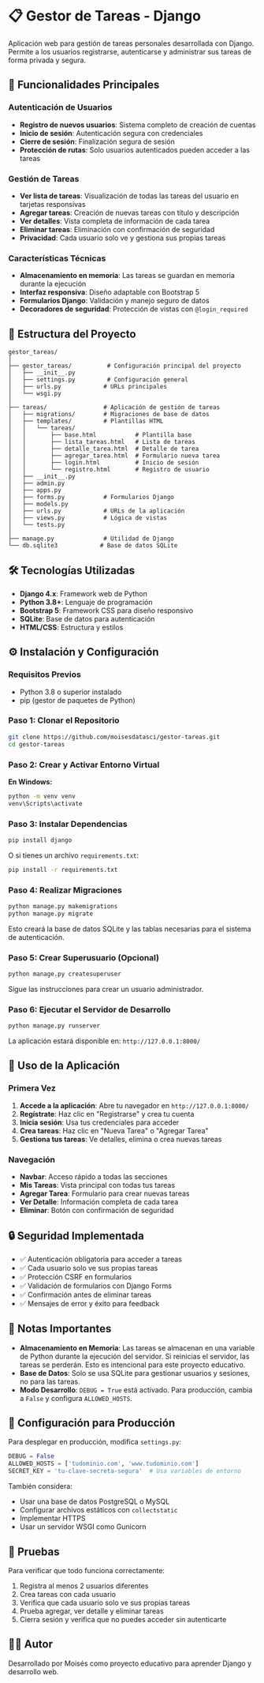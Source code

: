 # 📋 Gestor de Tareas - Django

Aplicación web para gestión de tareas personales desarrollada con Django. Permite a los usuarios registrarse, autenticarse y administrar sus tareas de forma privada y segura.

## 🚀 Funcionalidades Principales

### Autenticación de Usuarios
- **Registro de nuevos usuarios**: Sistema completo de creación de cuentas
- **Inicio de sesión**: Autenticación segura con credenciales
- **Cierre de sesión**: Finalización segura de sesión
- **Protección de rutas**: Solo usuarios autenticados pueden acceder a las tareas

### Gestión de Tareas
- **Ver lista de tareas**: Visualización de todas las tareas del usuario en tarjetas responsivas
- **Agregar tareas**: Creación de nuevas tareas con título y descripción
- **Ver detalles**: Vista completa de información de cada tarea
- **Eliminar tareas**: Eliminación con confirmación de seguridad
- **Privacidad**: Cada usuario solo ve y gestiona sus propias tareas

### Características Técnicas
- **Almacenamiento en memoria**: Las tareas se guardan en memoria durante la ejecución
- **Interfaz responsiva**: Diseño adaptable con Bootstrap 5
- **Formularios Django**: Validación y manejo seguro de datos
- **Decoradores de seguridad**: Protección de vistas con `@login_required`

## 📁 Estructura del Proyecto

```
gestor_tareas/
│
├── gestor_tareas/          # Configuración principal del proyecto
│   ├── __init__.py
│   ├── settings.py         # Configuración general
│   ├── urls.py            # URLs principales
│   └── wsgi.py
│
├── tareas/                # Aplicación de gestión de tareas
│   ├── migrations/        # Migraciones de base de datos
│   ├── templates/         # Plantillas HTML
│   │   └── tareas/
│   │       ├── base.html           # Plantilla base
│   │       ├── lista_tareas.html   # Lista de tareas
│   │       ├── detalle_tarea.html  # Detalle de tarea
│   │       ├── agregar_tarea.html  # Formulario nueva tarea
│   │       ├── login.html          # Inicio de sesión
│   │       └── registro.html       # Registro de usuario
│   ├── __init__.py
│   ├── admin.py
│   ├── apps.py
│   ├── forms.py           # Formularios Django
│   ├── models.py
│   ├── urls.py            # URLs de la aplicación
│   ├── views.py           # Lógica de vistas
│   └── tests.py
│
├── manage.py              # Utilidad de Django
└── db.sqlite3            # Base de datos SQLite
```

## 🛠️ Tecnologías Utilizadas

- **Django 4.x**: Framework web de Python
- **Python 3.8+**: Lenguaje de programación
- **Bootstrap 5**: Framework CSS para diseño responsivo
- **SQLite**: Base de datos para autenticación
- **HTML/CSS**: Estructura y estilos

## ⚙️ Instalación y Configuración

### Requisitos Previos
- Python 3.8 o superior instalado
- pip (gestor de paquetes de Python)

### Paso 1: Clonar el Repositorio

```bash
git clone https://github.com/moisesdatasci/gestor-tareas.git
cd gestor-tareas
```

### Paso 2: Crear y Activar Entorno Virtual

**En Windows:**
```bash
python -m venv venv
venv\Scripts\activate
```

### Paso 3: Instalar Dependencias

```bash
pip install django
```

O si tienes un archivo `requirements.txt`:
```bash
pip install -r requirements.txt
```

### Paso 4: Realizar Migraciones

```bash
python manage.py makemigrations
python manage.py migrate
```

Esto creará la base de datos SQLite y las tablas necesarias para el sistema de autenticación.

### Paso 5: Crear Superusuario (Opcional)

```bash
python manage.py createsuperuser
```

Sigue las instrucciones para crear un usuario administrador.

### Paso 6: Ejecutar el Servidor de Desarrollo

```bash
python manage.py runserver
```

La aplicación estará disponible en: `http://127.0.0.1:8000/`

## 📖 Uso de la Aplicación

### Primera Vez

1. **Accede a la aplicación**: Abre tu navegador en `http://127.0.0.1:8000/`
2. **Regístrate**: Haz clic en "Registrarse" y crea tu cuenta
3. **Inicia sesión**: Usa tus credenciales para acceder
4. **Crea tareas**: Haz clic en "Nueva Tarea" o "Agregar Tarea"
5. **Gestiona tus tareas**: Ve detalles, elimina o crea nuevas tareas

### Navegación

- **Navbar**: Acceso rápido a todas las secciones
- **Mis Tareas**: Vista principal con todas tus tareas
- **Agregar Tarea**: Formulario para crear nuevas tareas
- **Ver Detalle**: Información completa de cada tarea
- **Eliminar**: Botón con confirmación de seguridad

## 🔒 Seguridad Implementada

- ✅ Autenticación obligatoria para acceder a tareas
- ✅ Cada usuario solo ve sus propias tareas
- ✅ Protección CSRF en formularios
- ✅ Validación de formularios con Django Forms
- ✅ Confirmación antes de eliminar tareas
- ✅ Mensajes de error y éxito para feedback

## 📝 Notas Importantes

- **Almacenamiento en Memoria**: Las tareas se almacenan en una variable de Python durante la ejecución del servidor. Si reinicias el servidor, las tareas se perderán. Esto es intencional para este proyecto educativo.
- **Base de Datos**: Solo se usa SQLite para gestionar usuarios y sesiones, no para las tareas.
- **Modo Desarrollo**: `DEBUG = True` está activado. Para producción, cambia a `False` y configura `ALLOWED_HOSTS`.

## 🚀 Configuración para Producción

Para desplegar en producción, modifica `settings.py`:

```python
DEBUG = False
ALLOWED_HOSTS = ['tudominio.com', 'www.tudominio.com']
SECRET_KEY = 'tu-clave-secreta-segura'  # Usa variables de entorno
```

También considera:
- Usar una base de datos PostgreSQL o MySQL
- Configurar archivos estáticos con `collectstatic`
- Implementar HTTPS
- Usar un servidor WSGI como Gunicorn

## 🧪 Pruebas

Para verificar que todo funciona correctamente:

1. Registra al menos 2 usuarios diferentes
2. Crea tareas con cada usuario
3. Verifica que cada usuario solo ve sus propias tareas
4. Prueba agregar, ver detalle y eliminar tareas
5. Cierra sesión y verifica que no puedes acceder sin autenticarte

## 👨‍💻 Autor

Desarrollado por Moisés como proyecto educativo para aprender Django y desarrollo web.
